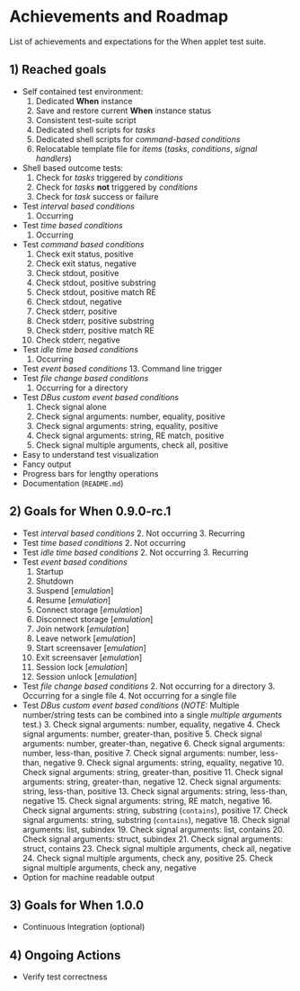 # Achievements and Roadmap

List of achievements and expectations for the When applet test suite.


## 1) Reached goals

* Self contained test environment:
  1. Dedicated **When** instance
  2. Save and restore current **When** instance status
  3. Consistent test-suite script
  4. Dedicated shell scripts for *tasks*
  5. Dedicated shell scripts for *command-based conditions*
  6. Relocatable template file for *items* (*tasks*, *conditions*, *signal handlers*)
* Shell based outcome tests:
  1. Check for *tasks* triggered by *conditions*
  2. Check for *tasks* **not** triggered by *conditions*
  3. Check for *task* success or failure
* Test *interval based conditions*
  1. Occurring
* Test *time based conditions*
  1. Occurring
* Test *command based conditions*
  1. Check exit status, positive
  2. Check exit status, negative
  3. Check stdout, positive
  4. Check stdout, positive substring
  5. Check stdout, positive match RE
  6. Check stdout, negative
  7. Check stderr, positive
  8. Check stderr, positive substring
  9. Check stderr, positive match RE
  10. Check stderr, negative
* Test *idle time based conditions*
  1. Occurring
* Test *event based conditions*
  13. Command line trigger
* Test *file change based conditions*
  1. Occurring for a directory
* Test *DBus custom event based conditions*
  1. Check signal alone
  2. Check signal arguments: number, equality, positive
  8. Check signal arguments: string, equality, positive
  14. Check signal arguments: string, RE match, positive
  22. Check signal multiple arguments, check all, positive
* Easy to understand test visualization
* Fancy output
* Progress bars for lengthy operations
* Documentation (`README.md`)


## 2) Goals for When 0.9.0-rc.1

* Test *interval based conditions*
  2. Not occurring
  3. Recurring
* Test *time based conditions*
  2. Not occurring
* Test *idle time based conditions*
  2. Not occurring
  3. Recurring
* Test *event based conditions*
  1. Startup
  2. Shutdown
  3. Suspend [*emulation*]
  4. Resume [*emulation*]
  5. Connect storage [*emulation*]
  6. Disconnect storage [*emulation*]
  7. Join network [*emulation*]
  8. Leave network [*emulation*]
  9. Start screensaver [*emulation*]
  10. Exit screensaver [*emulation*]
  11. Session lock [*emulation*]
  12. Session unlock [*emulation*]
* Test *file change based conditions*
  2. Not occurring for a directory
  3. Occurring for a single file
  4. Not occurring for a single file
* Test *DBus custom event based conditions* (*NOTE:* Multiple number/string tests can be combined into a single *multiple arguments* test.)
  3. Check signal arguments: number, equality, negative
  4. Check signal arguments: number, greater-than, positive
  5. Check signal arguments: number, greater-than, negative
  6. Check signal arguments: number, less-than, positive
  7. Check signal arguments: number, less-than, negative
  9. Check signal arguments: string, equality, negative
  10. Check signal arguments: string, greater-than, positive
  11. Check signal arguments: string, greater-than, negative
  12. Check signal arguments: string, less-than, positive
  13. Check signal arguments: string, less-than, negative
  15. Check signal arguments: string, RE match, negative
  16. Check signal arguments: string, substring (`contains`), positive
  17. Check signal arguments: string, substring (`contains`), negative
  18. Check signal arguments: list, subindex
  19. Check signal arguments: list, contains
  20. Check signal arguments: struct, subindex
  21. Check signal arguments: struct, contains
  23. Check signal multiple arguments, check all, negative
  24. Check signal multiple arguments, check any, positive
  25. Check signal multiple arguments, check any, negative
* Option for machine readable output


## 3) Goals for When 1.0.0

* Continuous Integration (optional)


## 4) Ongoing Actions

* Verify test correctness
